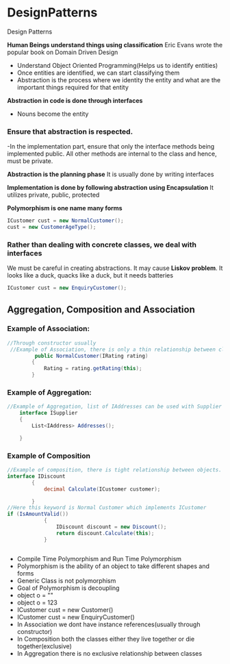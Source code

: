 # DesignPatterns
Design Patterns

**Human Beings understand things using classification**
Eric Evans wrote the popular book on Domain Driven Design

- Understand Object Oriented Programming(Helps us to identify entities)
- Once entities are identified, we can start classifying them
- Abstraction is the process where we identity the entity and what are the important things required for that entity

**Abstraction in code is done through interfaces**

- Nouns become the entity

### Ensure that abstraction is respected. 

-In the implementation part, ensure that only the interface methods being implemented
 public. All other methods are internal to the class and hence, must be private.

 **Abstraction is the planning phase**
 It is usually done by writing interfaces

 **Implementation is done by following abstraction using Encapsulation**
 It utilizes private, public, protected

 **Polymorphism is one name many forms**

 ```c#
 ICustomer cust = new NormalCustomer();
cust = new CustomerAgeType(); 
```

### Rather than dealing with concrete classes, we deal with interfaces

We must be careful in creating abstractions. It may cause **Liskov problem**. It looks like a duck, quacks like a duck, but it needs batteries

```c#
ICustomer cust = new EnquiryCustomer();

```

## Aggregation, Composition and Association

### Example of Association:
```c#
//Through constructor usually
 //Example of Association, there is only a thin relationship between classes
         public NormalCustomer(IRating rating)
        {
            Rating = rating.getRating(this);
        }
```

### Example of Aggregation:

```c#
//Example of Aggregation, list of IAddresses can be used with Supplier or Customer, there is no exclusive ownership. Address can be shared across multiple classes
    interface ISupplier
    {
        List<IAddress> Addresses();

    }

```

### Example of Composition

```c#
//Example of composition, there is tight relationship between objects. Here Discount depends on Customer
interface IDiscount
        {
            decimal Calculate(ICustomer customer);

        }
//Here this keyword is Normal Customer which implements ICustomer
if (IsAmountValid())
            {
                IDiscount discount = new Discount();
                return discount.Calculate(this);
            }



```

- Compile Time Polymorphism and Run Time Polymorphism
- Polymorphism is the ability of an object to take different shapes and forms
- Generic Class is not polymorphism
- Goal of Polymorphism is decoupling
- object o = ""
- object o = 123
- ICustomer cust = new Customer()
- ICustomer cust = new EnquiryCustomer()
- In Association we dont have instance references(usually through constructor)
- In Composition both the classes either they live together or die together(exclusive)
- In Aggregation there is no exclusive relationship between classes
